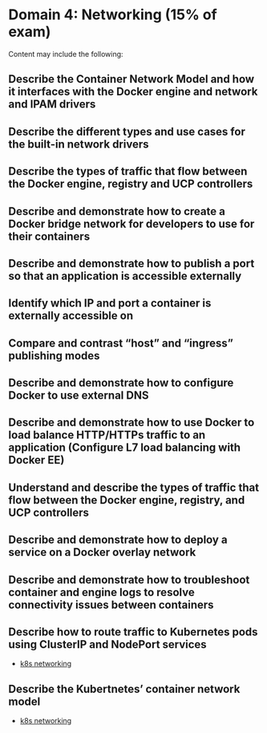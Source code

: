 # Domain 4: Networking (15% of exam)

Content may include the following:

## Describe the Container Network Model and how it interfaces with the Docker engine and network and IPAM drivers

## Describe the different types and use cases for the built-in network drivers

## Describe the types of traffic that flow between the Docker engine, registry and UCP controllers

## Describe and demonstrate how to create a Docker bridge network for developers to use for their containers

## Describe and demonstrate how to publish a port so that an application is accessible externally

## Identify which IP and port a container is externally accessible on

## Compare and contrast “host” and “ingress” publishing modes

## Describe and demonstrate how to configure Docker to use external DNS

## Describe and demonstrate how to use Docker to load balance HTTP/HTTPs traffic to an application (Configure L7 load balancing with Docker EE)

## Understand and describe the types of traffic that flow between the Docker engine, registry, and UCP controllers

## Describe and demonstrate how to deploy a service on a Docker overlay network

## Describe and demonstrate how to troubleshoot container and engine logs to resolve connectivity issues between containers

## Describe how to route traffic to Kubernetes pods using ClusterIP and NodePort services

- [k8s networking](k8s-networking.md)

## Describe the Kubertnetes’ container network model

- [k8s networking](k8s-networking.md)
